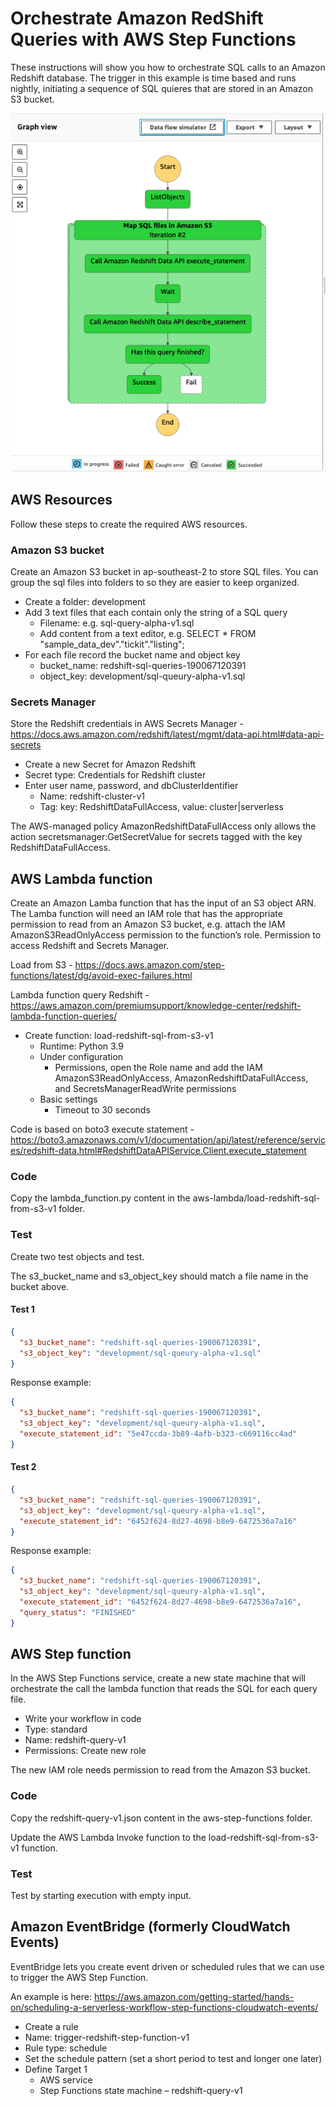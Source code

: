 # Orchestrate Amazon RedShift Queries with AWS Step Functions

These instructions will show you how to orchestrate SQL calls to an Amazon Redshift database. The trigger in this example is time based and runs nightly, initiating a sequence of SQL quieres that are stored in an Amazon S3 bucket. 

![Graph view of AWS step function](images/aws-step-function-01.png)

## AWS Resources

Follow these steps to create the required AWS resources.

### Amazon S3 bucket

Create an Amazon S3 bucket in ap-southeast-2 to store SQL files. You can group the sql files into folders to so they are easier to keep organized.

* Create a folder: development
* Add 3 text files that each contain only the string of a SQL query 
  * Filename: e.g. sql-query-alpha-v1.sql
  * Add content from a text editor, e.g. SELECT * FROM "sample_data_dev"."tickit"."listing";
* For each file record the bucket name and object key 
  * bucket_name: redshift-sql-queries-190067120391
  * object_key: development/sql-queury-alpha-v1.sql

### Secrets Manager

Store the Redshift credentials in AWS Secrets Manager - https://docs.aws.amazon.com/redshift/latest/mgmt/data-api.html#data-api-secrets

* Create a new Secret for Amazon Redshift
* Secret type: Credentials for Redshift cluster
* Enter user name, password, and dbClusterIdentifier
  * Name: redshift-cluster-v1
  * Tag: key: RedshiftDataFullAccess, value: cluster|serverless 

The AWS-managed policy AmazonRedshiftDataFullAccess only allows the action secretsmanager:GetSecretValue for secrets tagged with the key RedshiftDataFullAccess. 

## AWS Lambda function

Create an Amazon Lamba function that has the input of an S3 object ARN. The Lamba function will need an IAM role that has the appropriate permission to read from an Amazon S3 bucket, e.g. attach the IAM AmazonS3ReadOnlyAccess permission to the function’s role. Permission to access Redshift and Secrets Manager.

Load from S3 - https://docs.aws.amazon.com/step-functions/latest/dg/avoid-exec-failures.html

Lambda function query Redshift - https://aws.amazon.com/premiumsupport/knowledge-center/redshift-lambda-function-queries/ 

* Create function: load-redshift-sql-from-s3-v1
  * Runtime: Python 3.9
  * Under configuration 
    * Permissions, open the Role name and add the IAM AmazonS3ReadOnlyAccess, AmazonRedshiftDataFullAccess, and SecretsManagerReadWrite permissions
  * Basic settings 
    * Timeout to 30 seconds

Code is based on boto3 execute statement - https://boto3.amazonaws.com/v1/documentation/api/latest/reference/services/redshift-data.html#RedshiftDataAPIService.Client.execute_statement 

### Code

Copy the lambda_function.py content in the aws-lambda/load-redshift-sql-from-s3-v1 folder.

### Test

Create two test objects and test.

The s3_bucket_name and s3_object_key should match a file name in the bucket above.

#### Test 1

```json
{
  "s3_bucket_name": "redshift-sql-queries-190067120391",
  "s3_object_key": "development/sql-queury-alpha-v1.sql"
}
```
Response example:
```json
{
  "s3_bucket_name": "redshift-sql-queries-190067120391",
  "s3_object_key": "development/sql-queury-alpha-v1.sql",
  "execute_statement_id": "5e47ccda-3b89-4afb-b323-c669116cc4ad"
}
```

#### Test 2
```json
{
  "s3_bucket_name": "redshift-sql-queries-190067120391",
  "s3_object_key": "development/sql-queury-alpha-v1.sql",
  "execute_statement_id": "6452f624-8d27-4698-b8e9-6472536a7a16"
}
```
Response example:
```json
{
  "s3_bucket_name": "redshift-sql-queries-190067120391",
  "s3_object_key": "development/sql-queury-alpha-v1.sql",
  "execute_statement_id": "6452f624-8d27-4698-b8e9-6472536a7a16",
  "query_status": "FINISHED"
}
```


## AWS Step function

In the AWS Step Functions service, create a new state machine that will orchestrate the call the lambda function that reads the SQL for each query file.

* Write your workflow in code
* Type: standard
* Name: redshift-query-v1
* Permissions: Create new role

The new IAM role needs permission to read from the Amazon S3 bucket.

### Code

Copy the redshift-query-v1.json content in the aws-step-functions folder.

Update the AWS Lambda Invoke function to the load-redshift-sql-from-s3-v1 function.

### Test

Test by starting execution with empty input.

## Amazon EventBridge (formerly CloudWatch Events)

EventBridge lets you create event driven or scheduled rules that we can use to trigger the AWS Step Function.

An example is here: https://aws.amazon.com/getting-started/hands-on/scheduling-a-serverless-workflow-step-functions-cloudwatch-events/

* Create a rule
* Name: trigger-redshift-step-function-v1
* Rule type: schedule
* Set the schedule pattern (set a short period to test and longer one later)
* Define Target 1 
  * AWS service
  * Step Functions state machine – redshift-query-v1

